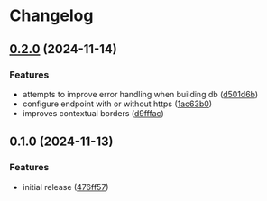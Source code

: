 # Changelog

## [0.2.0](https://github.com/scav/timet-tui/compare/v0.1.0...v0.2.0) (2024-11-14)


### Features

* attempts to improve error handling when building db ([d501d6b](https://github.com/scav/timet-tui/commit/d501d6b0535faf5a2c47fdc8f5d2b7489886c42c))
* configure endpoint with or without https ([1ac63b0](https://github.com/scav/timet-tui/commit/1ac63b0779a37ea0adfe3e830decdb11cea74be7))
* improves contextual borders ([d9fffac](https://github.com/scav/timet-tui/commit/d9fffacff1410bcf9ffb4526074ece923c616e39))

## 0.1.0 (2024-11-13)


### Features

* initial release ([476ff57](https://github.com/scav/timet-tui/commit/476ff5799d3776b1bca606a4c66a5287d697cbd9))
